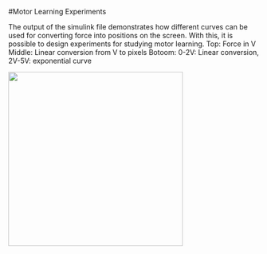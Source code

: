 #Motor Learning Experiments

The output of the simulink file demonstrates how different curves can be used for converting force into positions on the screen.
With this, it is possible to design experiments for studying motor learning.
Top: Force in V
Middle: Linear conversion from V to pixels
Botoom: 0-2V: Linear conversion, 2V-5V: exponential curve

<img src="/img/data1.png" width="350"/>
